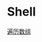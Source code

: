 # Shell
[遍历数组](https://github.com/jikwjjw/Shell/blob/master/%E9%81%8D%E5%8E%86%E6%95%B0%E7%BB%84.md)
